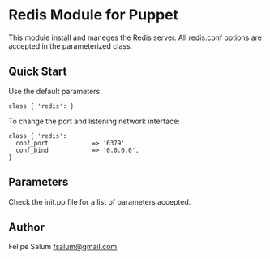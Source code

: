 Redis Module for Puppet
=======================

This module install and maneges the Redis server. All redis.conf options are
accepted in the parameterized class.

Quick Start
-----------

Use the default parameters:

    class { 'redis': }

To change the port and listening network interface:

    class { 'redis':
      conf_port            => '6379',
      conf_bind            => '0.0.0.0',
    }

Parameters
----------

Check the init.pp file for a list of parameters accepted.

Author
------
Felipe Salum <fsalum@gmail.com>
